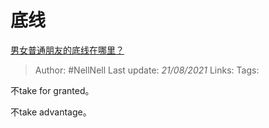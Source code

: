 # 底线
[男女普通朋友的底线在哪里？](https://www.zhihu.com/question/35925683/answer/2021896254)

> Author: #NellNell
Last update: *21/08/2021*
Links:
Tags:

不take for granted。

不take advantage。
